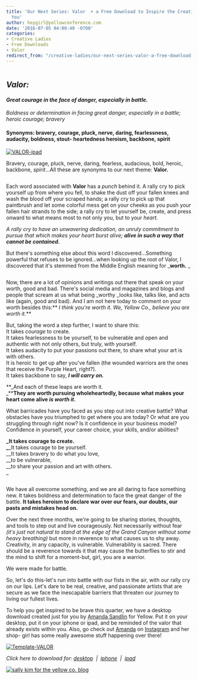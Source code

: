 ```yaml
---
title: 'Our Next Series: Valor  + a Free Download to Inspire the Creative Warrior in
  You'
author: heygirl@yellowconference.com
date: '2016-07-05 04:00:40 -0700'
categories:
- Creative Ladies
- Free Downloads
- Valor
redirect_from: "/creative-ladies/our-next-series-valor-a-free-download-to-inspire-the-creative-warrior-in-you/"
---
```


<div class="page" title="Page 1">

<div class="section">

<div class="layoutArea">

<div class="column">

## _Valor:_

#### _Great courage in the face of danger, especially in battle._  
_Boldness or determination in facing great danger, especially in a battle; heroic courage; bravery_

#### Synonyms: bravery, courage, pluck, nerve, daring, fearlessness, audacity, boldness, stout- heartedness heroism, backbone, spirit

[![VALOR-ipad](https://s3.amazonaws.com/yellow-files/blog/2016/07/VALOR-ipad.jpg)](https://s3.amazonaws.com/yellow-files/blog/2016/07/VALOR-ipad.jpg)

Bravery, courage, pluck, nerve, daring, fearless, audacious, bold, heroic, backbone, _spirit_...All these are synonyms to our next theme: **Valor.**

</div>

<div class="column">

Each word associated with **Valor** has a _punch_ behind it. A rally cry to pick yourself up from where you fell, to shake the dust off your fallen knees and wash the blood off your scraped hands; a rally cry to pick up that paintbrush and let some colorful mess get on your cheeks as you push your fallen hair strands to the side; a rally cry to let yourself be, create, and press onward to what means most to not only you, but to your _heart._

_A rally cry to have an unwavering dedication, an unruly commitment to pursue that which makes your heart burst alive; **alive in such a way that cannot be contained.**_

But there's something else about this word I discovered...Something powerful that refuses to be ignored...when looking up the root of Valor, I discovered that it's stemmed from the Middle English meaning for _**worth.** _

</div>

<div class="column">

Now, there are a lot of opinions and writings out there that speak on your worth, good and bad. There's social media and magazines and blogs and people that scream at us what being _worthy _looks like, talks like, and acts like (again, good and bad). And I am not here today to comment on your worth besides this:** _I think you're worth it. We, Yellow Co., believe you are worth it._**

But, taking the word a step further, I want to share this:  
It takes _courage_ to create.  
It takes fearlessness to be yourself, to be vulnerable and open and authentic with not only others, but truly, with yourself.  
It takes audacity to put your passions out there, to share what your art is with others.  
It is heroic to get up after you've fallen (the wounded warriors are the ones that receive the Purple Heart, right?).  
It takes backbone to say, **_I will carry on._**

**_And each of these leaps are worth it.  
_****They are worth pursuing wholeheartedly, because what makes your heart come alive _is worth it._**

What barricades have you faced as you step out into creative battle? What obstacles have you triumphed to get where you are today? Or what are you struggling through right now? Is it confidence in your business model? Confidence in yourself, your career choice, your skills, and/or abilities?

**_It takes courage to create.  
_**_It takes courage to be yourself.  
__It takes bravery to do what you love,  
__to be vulnerable,  
__to share your passion and art with others.  
_

</div>

We have all overcome something, and we are all daring to face something new. It takes boldness and determination to face the great danger of the battle. **It takes heroism to declare war over our fears, our doubts, our pasts and mistakes head on.**

Over the next three months, we're going to be sharing stories, thoughts, and tools to step out and live courageously. Not necessarily without fear _(it's just not natural to stand at the edge of the Grand Canyon without some heavy breathing)_ but more in reverence to what causes us to shy away. Creativity, in any capacity, is vulnerable. Vulnerability is sacred. There should be a reverence towards it that may cause the butterflies to stir and the mind to shift for a moment-but, girl, you are a warrior.

We were made for battle.

So, let's do this-let's run into battle with our fists in the air, with our rally cry on our lips. Let's dare to be real, creative, and passionate artists that are secure as we face the inescapable barriers that threaten our journey to living our fullest lives.

</div>

</div>

To help you get inspired to be brave this quarter, we have a desktop download created just for you by [Amanda Sandlin](http://www.amandasandlin.com/prints/) for Yellow. Put it on your desktop, put it on your iphone or ipad, and be reminded of the valor that already exists within you. Also, go check out [Amanda](http://www.amandasandlin.com/prints/) on [Instagram](https://www.instagram.com/amandsandlin/) and her shop- girl has some really awesome stuff happening over there!

[![Template-VALOR](https://s3.amazonaws.com/yellow-files/blog/2016/07/Template-VALOR.jpg)](https://s3.amazonaws.com/yellow-files/blog/2016/07/VALOR-desktop.jpg)

_Click here to download for: [desktop](https://s3.amazonaws.com/yellow-files/blog/2016/07/VALOR-desktop.jpg)  |  [iphone](https://s3.amazonaws.com/yellow-files/blog/2016/07/VALOR-iphone.jpg)  |  [ipad](https://s3.amazonaws.com/yellow-files/blog/2016/07/VALOR-ipad.jpg)_

<div class="page" title="Page 1">

<div class="section">

<div class="layoutArea">

[![sally kim for the yellow co. blog](https://s3.amazonaws.com/yellow-files/blog/2015/12/sallykim.jpg)](http://lettersfromamister.tumblr.com/)

</div>

</div>

</div>

</div>
